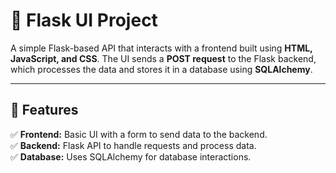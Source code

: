 # 📌 Flask UI Project

A simple Flask-based API that interacts with a frontend built using **HTML, JavaScript, and CSS**. The UI sends a **POST request** to the Flask backend, which processes the data and stores it in a database using **SQLAlchemy**.

---

## 🚀 Features
✅ **Frontend:** Basic UI with a form to send data to the backend.  
✅ **Backend:** Flask API to handle requests and process data.  
✅ **Database:** Uses SQLAlchemy for database interactions.  



